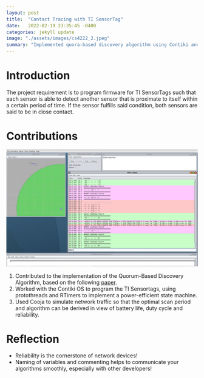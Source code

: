 ```yaml
---
layout: post
title:  "Contact Tracing with TI SensorTag"
date:   2022-02-19 23:35:45 -0400
categories: jekyll update
image: "./assets/images/cs4222_2.jpeg"
summary: "Implemented quora-based discovery algorithm using Contiki and Cooja Network Simulator."
---
```


# Introduction

The project requirement is to program firmware for TI SensorTags such that each sensor is able to detect another sensor that is proximate to itself within a certain period of time. If the sensor fulfills said condition, both sensors are said to be in close contact.

# Contributions

![Cooja](/assets/images/cs4222_1.jpg)

1. Contributed to the implementation of the Quorum-Based Discovery Algorithm, based on the following [paper](https://ieeexplore.ieee.org/document/1019261).
1. Worked with the Contiki OS to program the TI Sensortags, using protothreads and RTimers to implement a power-efficient state machine.
1. Used Cooja to simulate network traffic so that the optimal scan period and algorithm can be derived in view of battery life, duty cycle and reliability. 

# Reflection
* Reliability is the cornerstone of network devices!
* Naming of variables and commenting helps to communicate your algorithms smoothly, especially with other developers!
